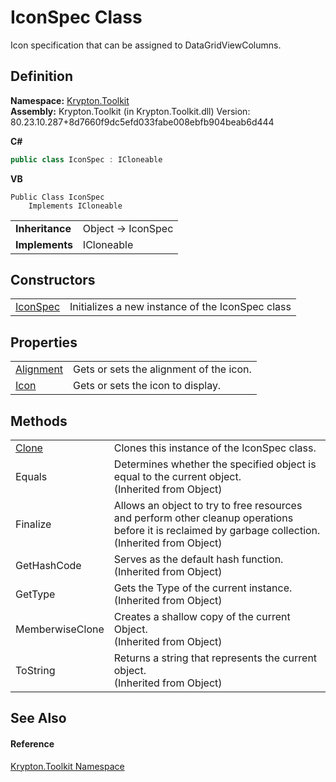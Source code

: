 # IconSpec Class


Icon specification that can be assigned to DataGridViewColumns.



## Definition
**Namespace:** <a href="79d2eac2-21f4-54ff-7552-b20c33c30600.md">Krypton.Toolkit</a>  
**Assembly:** Krypton.Toolkit (in Krypton.Toolkit.dll) Version: 80.23.10.287+8d7660f9dc5efd033fabe008ebfb904beab6d444

**C#**
``` C#
public class IconSpec : ICloneable
```
**VB**
``` VB
Public Class IconSpec
	Implements ICloneable
```

<table><tr><td><strong>Inheritance</strong></td><td>Object  →  IconSpec</td></tr>
<tr><td><strong>Implements</strong></td><td>ICloneable</td></tr>
</table>



## Constructors
<table>
<tr>
<td><a href="418041f1-6e1e-f7e6-7302-acc7d4c9d6fb.md">IconSpec</a></td>
<td>Initializes a new instance of the IconSpec class</td></tr>
</table>

## Properties
<table>
<tr>
<td><a href="796d60e8-0e89-4591-9b62-48e8c555c8b4.md">Alignment</a></td>
<td>Gets or sets the alignment of the icon.</td></tr>
<tr>
<td><a href="5887a36f-3b7a-7098-1e9d-dc75905db166.md">Icon</a></td>
<td>Gets or sets the icon to display.</td></tr>
</table>

## Methods
<table>
<tr>
<td><a href="73aa1ef0-34ab-b2ce-92fb-cf9f75ba3c21.md">Clone</a></td>
<td>Clones this instance of the IconSpec class.</td></tr>
<tr>
<td>Equals</td>
<td>Determines whether the specified object is equal to the current object.<br />(Inherited from Object)</td></tr>
<tr>
<td>Finalize</td>
<td>Allows an object to try to free resources and perform other cleanup operations before it is reclaimed by garbage collection.<br />(Inherited from Object)</td></tr>
<tr>
<td>GetHashCode</td>
<td>Serves as the default hash function.<br />(Inherited from Object)</td></tr>
<tr>
<td>GetType</td>
<td>Gets the Type of the current instance.<br />(Inherited from Object)</td></tr>
<tr>
<td>MemberwiseClone</td>
<td>Creates a shallow copy of the current Object.<br />(Inherited from Object)</td></tr>
<tr>
<td>ToString</td>
<td>Returns a string that represents the current object.<br />(Inherited from Object)</td></tr>
</table>

## See Also


#### Reference
<a href="79d2eac2-21f4-54ff-7552-b20c33c30600.md">Krypton.Toolkit Namespace</a>  
